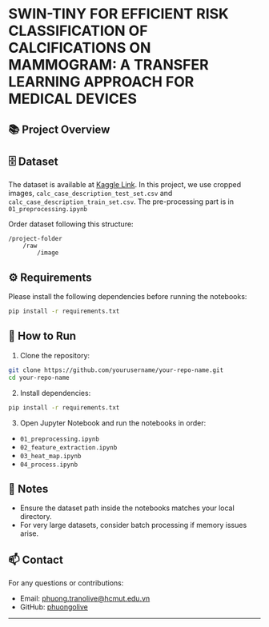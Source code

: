 # SWIN-TINY FOR EFFICIENT RISK CLASSIFICATION OF CALCIFICATIONS ON MAMMOGRAM: A TRANSFER LEARNING APPROACH FOR MEDICAL DEVICES
## 📚 Project Overview


## 🗄️ Dataset
The dataset is available at [Kaggle Link](https://www.kaggle.com/datasets/awsaf49/cbis-ddsm-breast-cancer-image-dataset/data).
In this project, we use cropped images, ``calc_case_description_test_set.csv`` and ``calc_case_description_train_set.csv``. The pre-processing part is in ``01_preprocessing.ipynb``

Order dataset following this structure:

```
/project-folder
    /raw
        /image
```

## ⚙️ Requirements
Please install the following dependencies before running the notebooks:

```bash
pip install -r requirements.txt
```

## 🚀 How to Run

1. Clone the repository:
```bash
git clone https://github.com/yourusername/your-repo-name.git
cd your-repo-name
```

2. Install dependencies:
```bash
pip install -r requirements.txt
```

3. Open Jupyter Notebook and run the notebooks in order:
- `01_preprocessing.ipynb`
- `02_feature_extraction.ipynb`
- `03_heat_map.ipynb`
- `04_process.ipynb`

## 📣 Notes
- Ensure the dataset path inside the notebooks matches your local directory.
- For very large datasets, consider batch processing if memory issues arise.


## 📫 Contact
For any questions or contributions:
- Email: phuong.tranolive@hcmut.edu.vn
- GitHub: [phuongolive](https://github.com/phuongolive)

---
